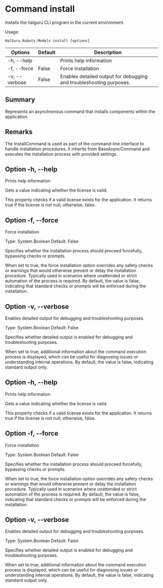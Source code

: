 # Command install

Installs the halguru CLI program in the current environment.

Usage:
~~~
HalGuru.Robots.Models install [options]
~~~

| Options       | Default | Description                                                         |
|---------------|---------|---------------------------------------------------------------------|
| -h, --help    |         | Prints help information                                             |
| -f, --force   | False   | Force installation                                                  |
| -v, --verbose | False   | Enables detailed output for debugging and troubleshooting purposes. |

## Summary

Represents an asynchronous command that installs components within the application.

## Remarks

The InstallCommand is used as part of the command-line interface to handle installation procedures. It inherits from BaseAsyncCommand and executes the installation process with provided settings.

## Option -h, --help

Prints help information


Gets a value indicating whether the license is valid.

This property checks if a valid license exists for the application. It returns true if the license is not null; otherwise, false.

## Option -f, --force

Force installation

Type: System.Boolean
Default: False

Specifies whether the installation process should proceed forcefully, bypassing checks or prompts.

When set to true, the force installation option overrides any safety checks or warnings that would otherwise prevent or delay the installation procedure. Typically used in scenarios where unattended or strict automation of the process is required. By default, the value is false, indicating that standard checks or prompts will be enforced during the installation.

## Option -v, --verbose

Enables detailed output for debugging and troubleshooting purposes.

Type: System.Boolean
Default: False

Specifies whether detailed output is enabled for debugging and troubleshooting purposes.

When set to true, additional information about the command execution process is displayed, which can be useful for diagnosing issues or understanding internal operations. By default, the value is false, indicating standard output only.

## Option -h, --help

Prints help information


Gets a value indicating whether the license is valid.

This property checks if a valid license exists for the application. It returns true if the license is not null; otherwise, false.

## Option -f, --force

Force installation

Type: System.Boolean
Default: False

Specifies whether the installation process should proceed forcefully, bypassing checks or prompts.

When set to true, the force installation option overrides any safety checks or warnings that would otherwise prevent or delay the installation procedure. Typically used in scenarios where unattended or strict automation of the process is required. By default, the value is false, indicating that standard checks or prompts will be enforced during the installation.

## Option -v, --verbose

Enables detailed output for debugging and troubleshooting purposes.

Type: System.Boolean
Default: False

Specifies whether detailed output is enabled for debugging and troubleshooting purposes.

When set to true, additional information about the command execution process is displayed, which can be useful for diagnosing issues or understanding internal operations. By default, the value is false, indicating standard output only.